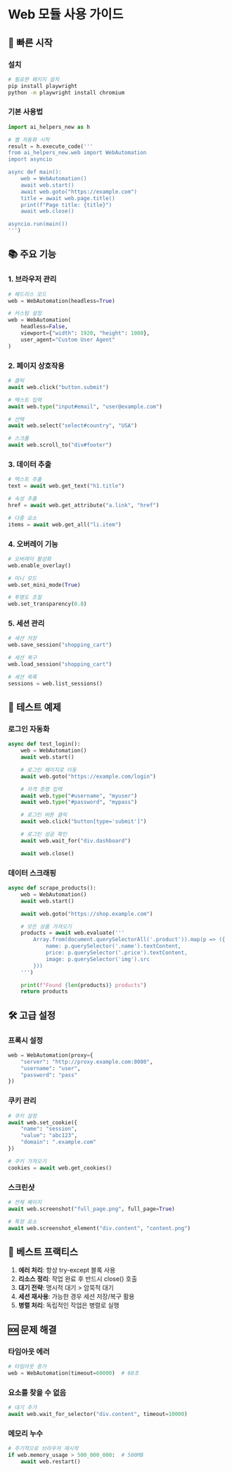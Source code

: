 # Web 모듈 사용 가이드

## 🚀 빠른 시작

### 설치
```bash
# 필요한 패키지 설치
pip install playwright
python -m playwright install chromium
```

### 기본 사용법
```python
import ai_helpers_new as h

# 웹 자동화 시작
result = h.execute_code('''
from ai_helpers_new.web import WebAutomation
import asyncio

async def main():
    web = WebAutomation()
    await web.start()
    await web.goto("https://example.com")
    title = await web.page.title()
    print(f"Page title: {title}")
    await web.close()

asyncio.run(main())
''')
```

## 📚 주요 기능

### 1. 브라우저 관리
```python
# 헤드리스 모드
web = WebAutomation(headless=True)

# 커스텀 설정
web = WebAutomation(
    headless=False,
    viewport={"width": 1920, "height": 1080},
    user_agent="Custom User Agent"
)
```

### 2. 페이지 상호작용
```python
# 클릭
await web.click("button.submit")

# 텍스트 입력
await web.type("input#email", "user@example.com")

# 선택
await web.select("select#country", "USA")

# 스크롤
await web.scroll_to("div#footer")
```

### 3. 데이터 추출
```python
# 텍스트 추출
text = await web.get_text("h1.title")

# 속성 추출
href = await web.get_attribute("a.link", "href")

# 다중 요소
items = await web.get_all("li.item")
```

### 4. 오버레이 기능
```python
# 오버레이 활성화
web.enable_overlay()

# 미니 모드
web.set_mini_mode(True)

# 투명도 조절
web.set_transparency(0.8)
```

### 5. 세션 관리
```python
# 세션 저장
web.save_session("shopping_cart")

# 세션 복구
web.load_session("shopping_cart")

# 세션 목록
sessions = web.list_sessions()
```

## 🧪 테스트 예제

### 로그인 자동화
```python
async def test_login():
    web = WebAutomation()
    await web.start()

    # 로그인 페이지로 이동
    await web.goto("https://example.com/login")

    # 자격 증명 입력
    await web.type("#username", "myuser")
    await web.type("#password", "mypass")

    # 로그인 버튼 클릭
    await web.click("button[type='submit']")

    # 로그인 성공 확인
    await web.wait_for("div.dashboard")

    await web.close()
```

### 데이터 스크래핑
```python
async def scrape_products():
    web = WebAutomation()
    await web.start()

    await web.goto("https://shop.example.com")

    # 모든 상품 가져오기
    products = await web.evaluate('''
        Array.from(document.querySelectorAll('.product')).map(p => ({
            name: p.querySelector('.name').textContent,
            price: p.querySelector('.price').textContent,
            image: p.querySelector('img').src
        }))
    ''')

    print(f"Found {len(products)} products")
    return products
```

## 🛠️ 고급 설정

### 프록시 설정
```python
web = WebAutomation(proxy={
    "server": "http://proxy.example.com:8080",
    "username": "user",
    "password": "pass"
})
```

### 쿠키 관리
```python
# 쿠키 설정
await web.set_cookie({
    "name": "session",
    "value": "abc123",
    "domain": ".example.com"
})

# 쿠키 가져오기
cookies = await web.get_cookies()
```

### 스크린샷
```python
# 전체 페이지
await web.screenshot("full_page.png", full_page=True)

# 특정 요소
await web.screenshot_element("div.content", "content.png")
```

## 📝 베스트 프랙티스

1. **에러 처리**: 항상 try-except 블록 사용
2. **리소스 정리**: 작업 완료 후 반드시 close() 호출
3. **대기 전략**: 명시적 대기 > 암묵적 대기
4. **세션 재사용**: 가능한 경우 세션 저장/복구 활용
5. **병렬 처리**: 독립적인 작업은 병렬로 실행

## 🆘 문제 해결

### 타임아웃 에러
```python
# 타임아웃 증가
web = WebAutomation(timeout=60000)  # 60초
```

### 요소를 찾을 수 없음
```python
# 대기 추가
await web.wait_for_selector("div.content", timeout=10000)
```

### 메모리 누수
```python
# 주기적으로 브라우저 재시작
if web.memory_usage > 500_000_000:  # 500MB
    await web.restart()
```
